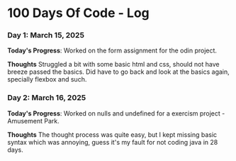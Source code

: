 # 100 Days Of Code - Log

### Day 1: March 15, 2025

**Today's Progress**: Worked on the form assignment for the odin project.

**Thoughts** Struggled a bit with some basic html and css, should not have breeze passed the basics. Did have to go back and look at the basics again, specially flexbox and such.

### Day 2: March 16, 2025

**Today's Progress**: Worked on nulls and undefined for a exercism project - Amusement Park.

**Thoughts** The thought process was quite easy, but I kept missing basic syntax which was annoying, guess it's my fault for not coding java in 28 days.